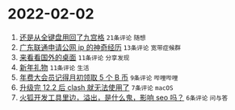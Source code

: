 # 2022-02-02

1. [还是从全键盘用回了九宫格](https://www.v2ex.com/t/831638) `21条评论` `随想`
1. [广东联通申请公网 ip 的神奇经历](https://www.v2ex.com/t/831649) `13条评论` `宽带症候群`
1. [来看看国外的桌面](https://www.v2ex.com/t/831641) `11条评论` `分享发现`
1. [新年礼物](https://www.v2ex.com/t/831639) `11条评论` `生活`
1. [年费大会员记得月初领取 5 个 B 币](https://www.v2ex.com/t/831644) `9条评论` `哔哩哔哩`
1. [升级完 12.2 后 clash 就无法使用了](https://www.v2ex.com/t/831648) `7条评论` `macOS`
1. [火狐开发工具里边，溢出，是什么鬼，影响 seo 吗？](https://www.v2ex.com/t/831637) `6条评论` `问与答`
